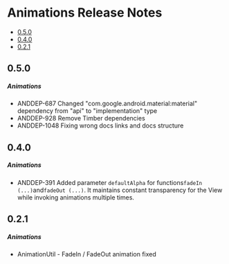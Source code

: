 # Animations Release Notes

- [0.5.0](#050)
- [0.4.0](#040)
- [0.2.1](#021)

## 0.5.0
##### Animations
* ANDDEP-687 Changed "com.google.android.material:material" dependency from "api" to "implementation" type
* ANDDEP-928 Remove Timber dependencies
* ANDDEP-1048 Fixing wrong docs links and docs structure
## 0.4.0
##### Animations
* ANDDEP-391 Added parameter `defaultAlpha` for functions` fadeIn (...) `and` fadeOut (...) `. It maintains constant transparency for the View while invoking animations multiple times.
## 0.2.1
##### Animations
* AnimationUtil - FadeIn / FadeOut animation fixed